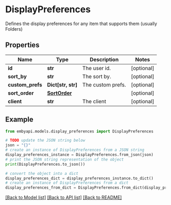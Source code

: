 # DisplayPreferences

Defines the display preferences for any item that supports them (usually Folders)  

## Properties

Name | Type | Description | Notes
------------ | ------------- | ------------- | -------------
**id** | **str** | The user id. | [optional] 
**sort_by** | **str** | The sort by. | [optional] 
**custom_prefs** | **Dict[str, str]** | The custom prefs. | [optional] 
**sort_order** | [**SortOrder**](SortOrder.md) |  | [optional] 
**client** | **str** | The client | [optional] 

## Example

```python
from embyapi.models.display_preferences import DisplayPreferences

# TODO update the JSON string below
json = "{}"
# create an instance of DisplayPreferences from a JSON string
display_preferences_instance = DisplayPreferences.from_json(json)
# print the JSON string representation of the object
print(DisplayPreferences.to_json())

# convert the object into a dict
display_preferences_dict = display_preferences_instance.to_dict()
# create an instance of DisplayPreferences from a dict
display_preferences_from_dict = DisplayPreferences.from_dict(display_preferences_dict)
```
[[Back to Model list]](../README.md#documentation-for-models) [[Back to API list]](../README.md#documentation-for-api-endpoints) [[Back to README]](../README.md)


